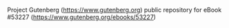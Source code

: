 Project Gutenberg (https://www.gutenberg.org) public repository for
eBook #53227 (https://www.gutenberg.org/ebooks/53227)
